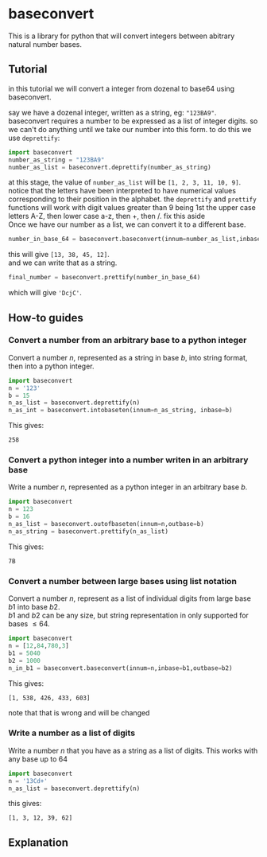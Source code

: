 # baseconvert
This is a library for python that will convert integers between abitrary natural number bases.

## Tutorial
in this tutorial we will convert a integer from dozenal to base64 using baseconvert.

say we have a dozenal integer, written as a string, eg: `"123BA9"`. baseconvert requires a number to be expressed as a list of integer digits. so we can't do anything until we take our number into this form. to do this we use `deprettify`:
```python
import baseconvert
number_as_string = "123BA9"
number_as_list = baseconvert.deprettify(number_as_string)
```
at this stage, the value of `number_as_list` will be `[1, 2, 3, 11, 10, 9]`. notice that the letters have been interpreted to have numerical values corresponding to their position in the alphabet. the `deprettify` and `prettify` functions will work with digit values greater than 9 being 1st the upper case letters A-Z, then lower case a-z, then +, then /. fix this aside \
Once we have our number as a list, we can convert it to a different base.
```python
number_in_base_64 = baseconvert.baseconvert(innum=number_as_list,inbase=12,outbase=64)
```
this will give `[13, 38, 45, 12]`.\
and we can write that as a string.
```python
final_number = baseconvert.prettify(number_in_base_64)
```
which will give `'DcjC'`.

## How-to guides
### Convert a number from an arbitrary base to a python integer
Convert a number $n$, represented as a string in base $b$, into string format, then into a python integer.
```python
import baseconvert
n = '123'
b = 15
n_as_list = baseconvert.deprettify(n)
n_as_int = baseconvert.intobaseten(innum=n_as_string, inbase=b)
```
This gives:
```
258
```
### Convert a python integer into a number writen in an arbitrary base
Write a number $n$, represented as a python integer in an arbitrary base $b$.
```python
import baseconvert
n = 123
b = 16
n_as_list = baseconvert.outofbaseten(innum=n,outbase=b)
n_as_string = baseconvert.prettify(n_as_list)
```
This gives:
```
7B
```
### Convert a number between large bases using list notation
Convert a number $n$, represent as a list of individual digits from large base $b1$ into base $b2$. \
$b1$ and $b2$ can be any size, but string representation in only supported for bases $\le 64$.
```python
import baseconvert
n = [12,84,780,3]
b1 = 5040
b2 = 1000
n_in_b1 = baseconvert.baseconvert(innum=n,inbase=b1,outbase=b2)
```
This gives:
```
[1, 538, 426, 433, 603]
```
note that that is wrong and will be changed

### Write a number as a list of digits
Write a number $n$ that you have as a string as a list of digits. This works with any base up to 64
```python
import baseconvert
n = '13Cd+'
n_as_list = baseconvert.deprettify(n)
```
this gives:
```
[1, 3, 12, 39, 62]
```
## Explanation
